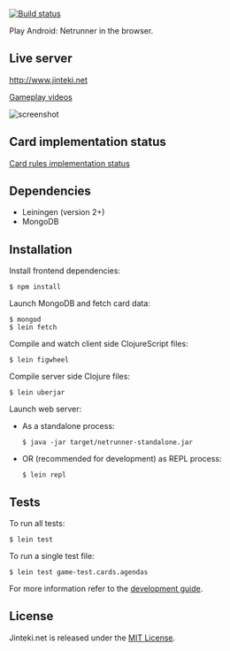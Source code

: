 [![Build status](https://circleci.com/gh/mtgred/netrunner/tree/master.svg?style=shield)](https://circleci.com/gh/mtgred/netrunner)

Play Android: Netrunner in the browser.

## Live server

http://www.jinteki.net

[Gameplay videos](https://www.youtube.com/results?search_query=jinteki.net)

![screenshot](http://i.imgur.com/xkxOMHc.jpg)


## Card implementation status


[Card rules implementation status](https://docs.google.com/spreadsheets/d/1ICv19cNjSaW9C-DoEEGH3iFt09PBTob4CAutGex0gnE/pubhtml)


## Dependencies

* Leiningen (version 2+)
* MongoDB


## Installation

Install frontend dependencies:

```
$ npm install
```

Launch MongoDB and fetch card data:

```
$ mongod
$ lein fetch
```

Compile and watch client side ClojureScript files:

```
$ lein figwheel
```

Compile server side Clojure files:

```
$ lein uberjar
```

Launch web server:

* As a standalone process:
    ```
    $ java -jar target/netrunner-standalone.jar
    ```
* OR (recommended for development) as  REPL process:
    ```
    $ lein repl
    ```


## Tests

To run all tests:

```
$ lein test
```

To run a single test file:
```
$ lein test game-test.cards.agendas
```


For more information refer to the [development guide](https://github.com/mtgred/netrunner/wiki/Getting-Started-with-Development).

## License

Jinteki.net is released under the [MIT License](http://www.opensource.org/licenses/MIT).
